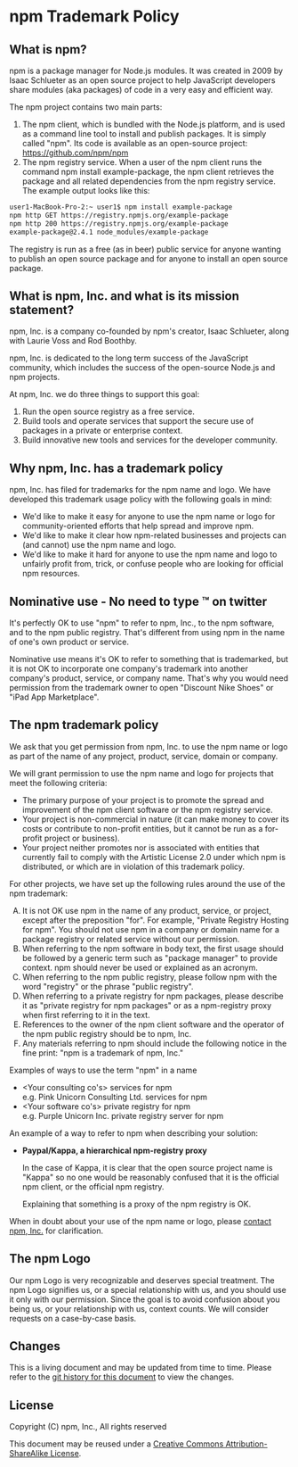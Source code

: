 # npm Trademark Policy

## What is npm?

npm is a package manager for Node.js modules.   It was created in 2009
by Isaac Schlueter as an open source project to help JavaScript
developers share modules (aka packages) of code in a very easy and
efficient way.

The npm project contains two main parts:

1. The npm client, which is bundled with the Node.js platform, and is
   used as a command line tool to install and publish packages.  It is
   simply called "npm".  Its code is available as an open-source
   project: https://github.com/npm/npm
2. The npm registry service.   When a user of the npm client runs the
   command npm install example-package, the npm client retrieves the
   package and all related dependencies from the npm registry service.
   The example output looks like this:

```BASH
user1-MacBook-Pro-2:~ user1$ npm install example-package
npm http GET https://registry.npmjs.org/example-package
npm http 200 https://registry.npmjs.org/example-package
example-package@2.4.1 node_modules/example-package
```

The registry is run as a free (as in beer) public service for anyone
wanting to publish an open source package and for anyone to install an
open source package.

## What is npm, Inc. and what is its mission statement?

npm, Inc. is a company co-founded by npm's creator, Isaac Schlueter,
along with Laurie Voss and Rod Boothby.

npm, Inc. is dedicated to the long term success of the JavaScript
community, which includes the success of the open-source Node.js and
npm projects.

At npm, Inc. we do three things to support this goal:

1.	Run the open source registry as a free service.
2.	Build tools and operate services that support the secure use of
    packages in a private or enterprise context.
3.	Build innovative new tools and services for the developer
    community.

## Why npm, Inc. has a trademark policy

npm, Inc. has filed for trademarks for the npm name and logo. We have
developed this trademark usage policy with the following goals in
mind:

* We'd like to make it easy for anyone to use the npm name or logo for
  community-oriented efforts that help spread and improve npm.
* We'd like to make it clear how npm-related businesses and projects
  can (and cannot) use the npm name and logo.
* We'd like to make it hard for anyone to use the npm name and logo to
  unfairly profit from, trick, or confuse people who are looking for
  official npm resources.

## Nominative use - No need to type ™ on twitter

It's perfectly OK to use "npm" to refer to npm, Inc., to the npm
software, and to the npm public registry.  That's different from using
npm in the name of one's own product or service. 

Nominative use means it's OK to refer to something that is
trademarked, but it is not OK to incorporate one company's trademark
into another company's product, service, or company name.   That's why
you would need permission from the trademark owner to open "Discount
Nike Shoes" or "iPad App Marketplace".

## The npm trademark policy

We ask that you get permission from npm, Inc. to use the npm name or
logo as part of the name of any project, product, service, domain or
company.

We will grant permission to use the npm name and logo for projects
that meet the following criteria:

* The primary purpose of your project is to promote the spread and
  improvement of the npm client software or the npm registry service.
* Your project is non-commercial in nature (it can make money to cover
  its costs or contribute to non-profit entities, but it cannot be run
  as a for-profit project or business).
* Your project neither promotes nor is associated with entities that
  currently fail to comply with the Artistic License 2.0 under which
  npm is distributed, or which are in violation of this trademark
  policy.

For other projects, we have set up the following rules around the use
of the npm trademark:

<OL type="A">
<LI>It is not OK use npm in the name of any product, service, or
project, except after the preposition "for". For example, "Private
Registry Hosting for npm". You should not use npm in a company or
domain name for a package registry or related service without our
permission.</LI>
<LI>When referring to the npm software in body text, the first usage
should be followed by a generic term such as "package manager" to
provide context. npm should never be used or explained as an
acronym.</LI>
<LI>When referring to the npm public registry, please follow npm with
the word "registry" or the phrase "public registry".</LI>
<LI>When referring to a private registry for npm packages, please
describe it as "private registry for npm packages" or as a
npm-registry proxy when first referring to it in the text.</LI>
<LI>References to the owner of the npm client software and the
operator of the npm public registry should be to npm, Inc.</LI>
<LI>Any materials referring to npm should include the following notice
in the fine print: "npm is a trademark of npm, Inc."</LI></OL>

Examples of ways to use the term "npm" in a name

* <Your consulting co's> services for npm  
  e.g. Pink Unicorn Consulting Ltd. services for npm
* <Your software co's> private registry for npm  
  e.g. Purple Unicorn Inc. private registry server for npm

An example of a way to refer to npm when describing your solution:

* **Paypal/Kappa, a hierarchical npm-registry proxy**

    In the case of Kappa, it is clear that the open source project
    name is "Kappa" so no one would be reasonably confused that it is
    the official npm client, or the official npm registry.

    Explaining that something is a proxy of the npm registry is OK.

When in doubt about your use of the npm name or logo, please [contact
npm, Inc.](http://www.npmjs.com/contact) for clarification.

## The npm Logo

Our npm Logo is very recognizable and deserves special treatment. The
npm Logo signifies us, or a special relationship with us, and you
should use it only with our permission. Since the goal is to avoid
confusion about you being us, or your relationship with us, context
counts. We will consider requests on a case-by-case basis.

## Changes

This is a living document and may be updated from time to time.
Please refer to the [git history for this
document](https://github.com/npm/policies/commits/master/trademark.md)
to view the changes.

## License

Copyright (C) npm, Inc., All rights reserved

This document may be reused under a [Creative Commons
Attribution-ShareAlike
License](http://creativecommons.org/licenses/by-sa/4.0/).
